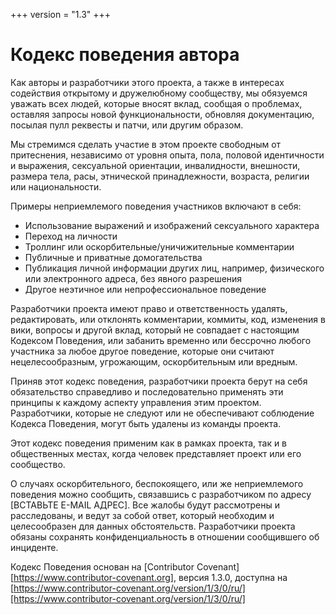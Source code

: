 +++
version = "1.3"
+++

# Кодекс поведения автора

Как авторы и разработчики этого проекта, а также в интересах содействия открытому
и дружелюбному сообществу, мы обязуемся уважать всех людей,
которые вносят вклад, сообщая о проблемах, оставляя запросы новой
функциональности, обновляя документацию, посылая пулл реквесты и патчи,
или другим образом.

Мы стремимся сделать участие в этом проекте свободным от притеснения,
независимо от уровня опыта, пола, половой идентичности и выражения,
сексуальной ориентации, инвалидности, внешности, размера тела, расы,
этнической принадлежности, возраста, религии или национальности.

Примеры неприемлемого поведения участников включают в себя:

* Использование выражений и изображений сексуального характера
* Переход на личности
* Троллинг или оскорбительные/уничижительные комментарии
* Публичные и приватные домогательства
* Публикация личной информации других лиц, например,
физического или электронного адреса, без явного разрешения
* Другое неэтичное или непрофессиональное поведение

Разработчики проекта имеют право и ответственность удалять, редактировать,
или отклонять комментарии, коммиты, код, изменения в вики,
вопросы и другой вклад, который не совпадает с настоящим Кодексом Поведения,
или забанить временно или бессрочно любого участника за любое другое поведение,
которые они считают нецелесообразным, угрожающим, оскорбительным или вредным.

Приняв этот кодекс поведения, разработчики проекта берут на себя обязательство
справедливо и последовательно применять эти принципы к каждому
аспекту управления этим проектом.
Разработчики, которые не следуют или не обеспечивают
соблюдение Кодекса Поведения, могут быть удалены из команды проекта.

Этот кодекс поведения применим как в рамках проекта,
так и в общественных местах, когда человек представляет
проект или его сообщество.

О случаях оскорбительного, беспокоящего, или же неприемлемого поведения
можно сообщить, связавшись с разработчиком по адресу [ВСТАВЬТЕ E-MAIL АДРЕС].
Все жалобы будут рассмотрены и расследованы, и ведут за собой ответ, который
необходим и целесообразен для данных обстоятельств.
Разработчики проекта обязаны сохранять конфиденциальность
в отношении сообщившего об инциденте.

Кодекс Поведения основан на [Contributor Covenant][https://www.contributor-covenant.org],
версия 1.3.0, доступна на
[https://www.contributor-covenant.org/version/1/3/0/ru/][https://www.contributor-covenant.org/version/1/3/0/ru/]
